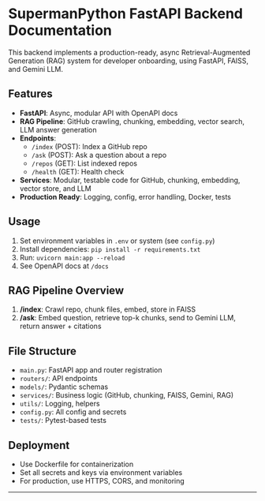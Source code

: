 # SupermanPython FastAPI Backend Documentation

This backend implements a production-ready, async Retrieval-Augmented Generation (RAG) system for developer onboarding, using FastAPI, FAISS, and Gemini LLM.

## Features
- **FastAPI**: Async, modular API with OpenAPI docs
- **RAG Pipeline**: GitHub crawling, chunking, embedding, vector search, LLM answer generation
- **Endpoints**:
  - `/index` (POST): Index a GitHub repo
  - `/ask` (POST): Ask a question about a repo
  - `/repos` (GET): List indexed repos
  - `/health` (GET): Health check
- **Services**: Modular, testable code for GitHub, chunking, embedding, vector store, and LLM
- **Production Ready**: Logging, config, error handling, Docker, tests

## Usage
1. Set environment variables in `.env` or system (see `config.py`)
2. Install dependencies: `pip install -r requirements.txt`
3. Run: `uvicorn main:app --reload`
4. See OpenAPI docs at `/docs`

## RAG Pipeline Overview
1. **/index**: Crawl repo, chunk files, embed, store in FAISS
2. **/ask**: Embed question, retrieve top-k chunks, send to Gemini LLM, return answer + citations

## File Structure
- `main.py`: FastAPI app and router registration
- `routers/`: API endpoints
- `models/`: Pydantic schemas
- `services/`: Business logic (GitHub, chunking, FAISS, Gemini, RAG)
- `utils/`: Logging, helpers
- `config.py`: All config and secrets
- `tests/`: Pytest-based tests

## Deployment
- Use Dockerfile for containerization
- Set all secrets and keys via environment variables
- For production, use HTTPS, CORS, and monitoring

---
